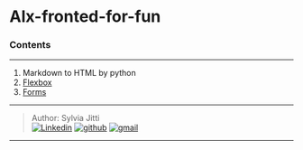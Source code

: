 # Alx-fronted-for-fun

###  Contents
---
1. Markdown to HTML by python
2. [Flexbox](https://github.com/hbapte/alx-frontend-for-fun/tree/master/flexbox)
3. [Forms](https://github.com/hbapte/alx-frontend-for-fun/tree/master/form)


***

> Author: Sylvia Jitti  <br>
[![Linkedin](https://img.shields.io/badge/linkedin-0A66C2?style=for-the-badge&logo=linkedin&logoColor=white)](https://www.linkedin.com/in/sylvia-jitti)
[![github](https://img.shields.io/badge/GitHub-000000?style=for-the-badge&logo=GitHub&logoColor=white)](https://github.com/SylviaJitti)
[![gmail](https://img.shields.io/badge/Gmail-D14836?style=for-the-badge&logo=Gmail&logoColor=white)](mailto:sylviajitti@gmail.com)<br>

***

